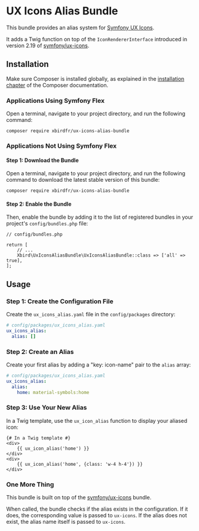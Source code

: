 # UX Icons Alias Bundle

This bundle provides an alias system for [Symfony UX Icons](https://ux.symfony.com/icons).

It adds a Twig function on top of the `IconRendererInterface` introduced in version 2.19 of [symfony/ux-icons](https://github.com/symfony/ux-icons).

## Installation

Make sure Composer is installed globally, as explained in the [installation chapter](https://getcomposer.org/doc/00-intro.md) of the Composer documentation.

### Applications Using Symfony Flex

Open a terminal, navigate to your project directory, and run the following command:

```
composer require xbirdfr/ux-icons-alias-bundle
```

### Applications Not Using Symfony Flex

#### Step 1: Download the Bundle

Open a terminal, navigate to your project directory, and run the following command to download the latest stable version of this bundle:

```
composer require xbirdfr/ux-icons-alias-bundle
```

#### Step 2: Enable the Bundle

Then, enable the bundle by adding it to the list of registered bundles in your project's `config/bundles.php` file:

```
// config/bundles.php

return [
    // ...
    Xbird\UxIconsAliasBundle\UxIconsAliasBundle::class => ['all' => true],
];
```

## Usage

### Step 1: Create the Configuration File

Create the `ux_icons_alias.yaml` file in the `config/packages` directory:

```yaml
# config/packages/ux_icons_alias.yaml
ux_icons_alias:
  alias: []
```

### Step 2: Create an Alias

Create your first alias by adding a "key: icon-name" pair to the `alias` array:

```yaml
# config/packages/ux_icons_alias.yaml
ux_icons_alias:
  alias:
    home: material-symbols:home
```

### Step 3: Use Your New Alias

In a Twig template, use the `ux_icon_alias` function to display your aliased icon:

```twig
{# In a Twig template #}
<div>
    {{ ux_icon_alias('home') }}
</div>
<div>
    {{ ux_icon_alias('home', {class: 'w-4 h-4'}) }}
</div>
```

### One More Thing

This bundle is built on top of the [symfony/ux-icons](https://github.com/symfony/ux-icons) bundle.

When called, the bundle checks if the alias exists in the configuration. If it does, the corresponding value is passed to `ux-icons`. If the alias does not exist, the alias name itself is passed to `ux-icons`.
